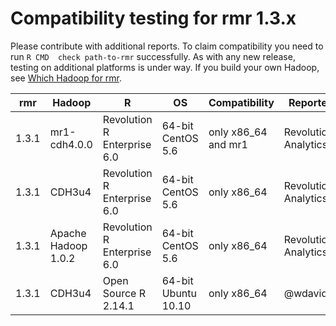 # Compatibility testing for rmr 1.3.x
Please contribute with additional reports. To claim compatibility you need to run `R CMD  check path-to-rmr` successfully.
As with any new release, testing on additional platforms is under way. If you build your own Hadoop, see [Which Hadoop for rmr](https://github.com/RevolutionAnalytics/RHadoop/wiki/Which-Hadoop-for-rmr).

<table>
<thead>
<tr><th>rmr</th><th>Hadoop</th><th>R</th><th>OS</th><th>Compatibility</th><th>Reporter</th></tr>
</thead>
<tbody>
<tr><td>1.3.1</td><td>mr1-cdh4.0.0</td><td>Revolution R Enterprise 6.0</td><td>64-bit CentOS 5.6</td><td>only x86_64 and mr1</td><td>Revolution Analytics</td></tr>
<tr><td>1.3.1</td><td>CDH3u4</td><td>Revolution R Enterprise 6.0</td><td>64-bit CentOS 5.6</td><td>only x86_64</td><td>Revolution Analytics</td></tr>
<tr><td>1.3.1</td><td>Apache Hadoop 1.0.2</td><td>Revolution R Enterprise 6.0</td><td>64-bit CentOS 5.6</td><td>only x86_64</td><td>Revolution Analytics</td></tr>
<tr><td>1.3.1</td><td>CDH3u4</td><td>Open Source R 2.14.1</td><td>64-bit Ubuntu 10.10</td><td>only x86_64</td><td>@wdavidw</td></tr>
</tbody>
</table>
